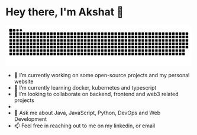 # Hey there, I'm Akshat 👋 
<div id="pacman" align="center">
<img src="https://github.com/Akshat-Mishra101/Akshat-Mishra101/blob/main/Images/grid-snake.svg" alt="commit grid snake">
</div>
<ul>
  <li>🔭 I’m currently working on some open-source projects and my personal website</li>
  <li>🌱 I’m currently learning docker, kubernetes and typescript</li>
  <li>👯 I’m looking to collaborate on backend, frontend and web3 related projects<li>
  <li>💬 Ask me about Java, JavaScript, Python, DevOps and Web Development</li>
  <li>📫 Feel free in reaching out to me on my linkedin, or email</li>
</ul>


